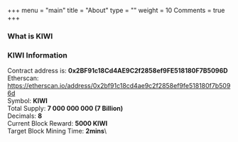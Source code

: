 +++
menu = "main"
title = "About"
type = ""
weight = 10
Comments = true
+++

### What is KIWI


### KIWI Information

Contract address is: **0x2BF91c18Cd4AE9C2f2858ef9FE518180F7B5096D**\
Etherscan: https://etherscan.io/address/0x2bf91c18cd4ae9c2f2858ef9fe518180f7b5096d \
Symbol: **KIWI**\
Total Supply: **7 000 000 000 (7 Billion)**\
Decimals: **8**\
Current Block Reward: **5000 KIWI**\
Target Block Mining Time: **2mins**\
